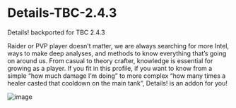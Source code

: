 # Details-TBC-2.4.3
Details! backported for TBC 2.4.3

Raider or PVP player doesn’t matter, we are always searching for more Intel, ways to make deep analyses, and methods to know everything that’s going on around us. From casual to theory crafter, knowledge is essential for growing as a player. If you fit in this profile, if you want to know from a simple “how much damage I’m doing” to more complex “how many times a healer casted that cooldown on the main tank”, Details! is an addon for you!

![image](https://github.com/RichSteini/Details-TBC-2.4.3/assets/47739411/aae7ae4c-1e46-4ae3-bc16-230b483a4d2c)
